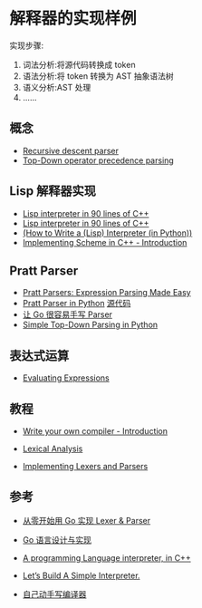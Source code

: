 # 解释器的实现样例

实现步骤:

1. 词法分析:将源代码转换成 token
2. 语法分析:将 token 转换为 AST 抽象语法树
3. 语义分析:AST 处理
4. ......

## 概念

- [Recursive descent parser](https://en.wikipedia.org/wiki/Recursive_descent_parser)
- [Top-Down operator precedence parsing](https://eli.thegreenplace.net/2010/01/02/top-down-operator-precedence-parsing)

## Lisp 解释器实现

- [Lisp interpreter in 90 lines of C++](http://howtowriteaprogram.blogspot.com/2010/11/lisp-interpreter-in-90-lines-of-c.html)
- [Lisp interpreter in 90 lines of C++](https://gist.github.com/ofan/721464)
- [(How to Write a (Lisp) Interpreter (in Python))](https://norvig.com/lispy.html)
- [Implementing Scheme in C++ - Introduction](https://solarianprogrammer.com/2011/11/14/scheme-in-cpp/)

## Pratt Parser

- [Pratt Parsers: Expression Parsing Made Easy](https://journal.stuffwithstuff.com/2011/03/19/pratt-parsers-expression-parsing-made-easy/)
- [Pratt Parser in Python](https://www.slideshare.net/percolate/pratt-parser-in-python)
  [源代码](https://github.com/percolate/pratt-parser)
- [让 Go 很容易手写 Parser](https://zhuanlan.zhihu.com/p/34161576)
- [Simple Top-Down Parsing in Python](http://effbot.org/zone/simple-top-down-parsing.htm)

## 表达式运算

- [Evaluating Expressions](https://mariusbancila.ro/blog/2009/02/03/evaluating-expressions-part-1/)

## 教程

- [Write your own compiler - Introduction](https://blog.klipse.tech/javascript/2017/02/08/tiny-compiler-intro.html)

- [Lexical Analysis](https://hackernoon.com/lexical-analysis-861b8bfe4cb0)
- [Implementing Lexers and Parsers](http://www.cse.chalmers.se/edu/year/2015/course/DAT150/lectures/proglang-04.html)

## 参考

- [从零开始用 Go 实现 Lexer & Parser](https://myslide.cn/slides/17269#)

- [Go 语言设计与实现](https://draveness.me/golang/docs/part1-prerequisite/ch02-compile/golang-compile-intro/)

- [A programming Language interpreter, in C++](https://www.reddit.com/r/cpp/comments/fvkb66/a_programming_language_interpreter_in_c/)

- [Let’s Build A Simple Interpreter.](https://ruslanspivak.com/lsbasi-part1/)

- [自己动手写编译器](https://pandolia.net/tinyc/index.html)

  

